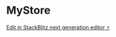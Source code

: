 # MyStore

[Edit in StackBlitz next generation editor ⚡️](https://stackblitz.com/~/github.com/holydanchik/MyStore)